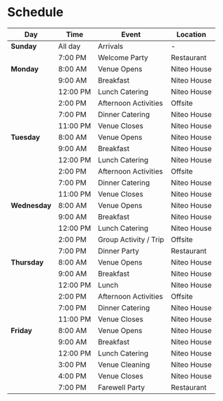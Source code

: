 # Schedule

|   Day        | Time           | Event                         | Location          |
|--------------|----------------|-------------------------------|-------------------|
| **Sunday**   | All day        | Arrivals                      | -                 |
|              | 7:00 PM        | Welcome Party                 | Restaurant        |
| **Monday**   | 8:00 AM        | Venue Opens                   | Niteo House       |
|              | 9:00 AM        | Breakfast                     | Niteo House       |
|              | 12:00 PM       | Lunch Catering                | Niteo House       |
|              | 2:00 PM        | Afternoon Activities          | Offsite           |
|              | 7:00 PM        | Dinner Catering               | Niteo House       |
|              | 11:00 PM       | Venue Closes                  | Niteo House       |
| **Tuesday**  | 8:00 AM        | Venue Opens                   | Niteo House       |
|              | 9:00 AM        | Breakfast                     | Niteo House       |
|              | 12:00 PM       | Lunch Catering                | Niteo House       |
|              | 2:00 PM        | Afternoon Activities          | Offsite           |
|              | 7:00 PM        | Dinner Catering               | Niteo House       |
|              | 11:00 PM       | Venue Closes                  | Niteo House       |
|**Wednesday** | 8:00 AM        | Venue Opens                   | Niteo House       |
|              | 9:00 AM        | Breakfast                     | Niteo House       |
|              | 12:00 PM       | Lunch Catering                | Niteo House       |
|              | 2:00 PM        | Group Activity / Trip         | Offsite           |
|              | 7:00 PM        | Dinner Party                  | Restaurant        |
| **Thursday** | 8:00 AM        | Venue Opens                   | Niteo House       |
|              | 9:00 AM        | Breakfast                     | Niteo House       |
|              | 12:00 PM       | Lunch                         | Niteo House       |
|              | 2:00 PM        | Afternoon Activities          | Offsite           |
|              | 7:00 PM        | Dinner Catering               | Niteo House       |
|              | 11:00 PM       | Venue Closes                  | Niteo House       |
| **Friday**   | 8:00 AM        | Venue Opens                   | Niteo House       |
|              | 9:00 AM        | Breakfast                     | Niteo House       |
|              | 12:00 PM       | Lunch Catering                | Niteo House       |
|              | 3:00 PM        | Venue Cleaning                | Niteo House       |
|              | 4:00 PM        | Venue Closes                  | Niteo House       |
|              | 7:00 PM        | Farewell Party                | Restaurant        |
